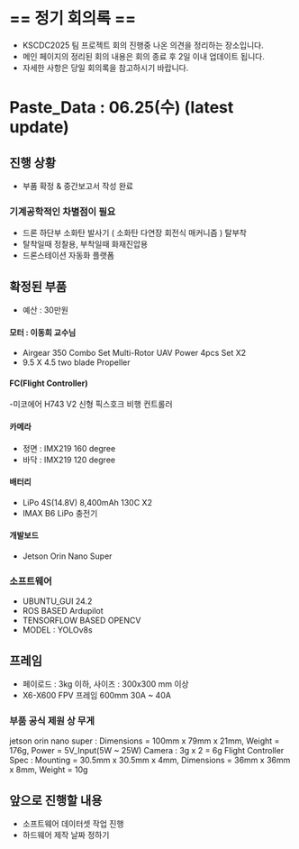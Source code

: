 # == 정기 회의록 ==
- KSCDC2025 팀 프로젝트 회의 진행중 나온 의견을 정리하는 장소입니다.
- 메인 페이지의 정리된 회의 내용은 회의 종료 후 2일 이내 업데이트 됩니다.
- 자세한 사항은 당일 회의록을 참고하시기 바랍니다.

# Paste_Data : 06.25(수) (latest update) 

## 진행 상황
- 부품 확정 & 중간보고서 작성 완료

### 기계공학적인 차별점이 필요
- 드론 하단부 소화탄 발사기 ( 소화탄 다연장 회전식 매커니즘 ) 탈부착
- 탈착일때 정찰용, 부착일때 화재진압용
- 드론스테이션 자동화 플랫폼

## 확정된 부품
- 예산 : 30만원

#### 모터 : 이동희 교수님 
- Airgear 350 Combo Set Multi-Rotor UAV Power 4pcs Set X2
- 9.5 X 4.5 two blade Propeller
  
#### FC(Flight Controller)
-미코에어 H743 V2 신형 픽스호크 비행 컨트롤러

#### 카메라
- 정면 : IMX219 160 degree
- 바닥 : IMX219 120 degree

#### 배터리 
- LiPo 4S(14.8V) 8,400mAh 130C X2 
- IMAX B6 LiPo 충전기

#### 개발보드 
- Jetson Orin Nano Super

### 소프트웨어
- UBUNTU_GUI 24.2
- ROS BASED Ardupilot
- TENSORFLOW BASED OPENCV
- MODEL : YOLOv8s

## 프레임
- 페이로드 : 3kg 이하, 사이즈 : 300x300 mm 이상
- X6-X600 FPV 프레임 600mm 30A ~ 40A

### 부품 공식 제원 상 무게
jetson orin nano super : Dimensions = 100mm x 79mm x 21mm, Weight = 176g, Power = 5V_Input(5W ~ 25W)
Camera : 3g x 2 = 6g
Flight Controller Spec : Mounting = 30.5mm x 30.5mm x 4mm, Dimensions = 36mm x 36mm x 8mm, Weight = 10g


## 앞으로 진행할 내용
- 소프트웨어 데이터셋 작업 진행
- 하드웨어 제작 날짜 정하기
